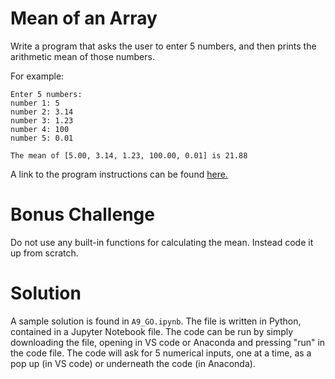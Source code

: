 # Mean of an Array

Write a program that asks the user to enter 5 numbers, and then prints the arithmetic mean of those numbers.

For example:

```
Enter 5 numbers:
number 1: 5
number 2: 3.14
number 3: 1.23
number 4: 100
number 5: 0.01

The mean of [5.00, 3.14, 1.23, 100.00, 0.01] is 21.88
```
A link to the program instructions can be found [here.](https://gribblelab.org/coding/challenges/mean.html)
# Bonus Challenge
Do not use any built-in functions for calculating the mean. Instead code it up from scratch.

# Solution
A sample solution is found in ```A9_GO.ipynb```. The file is written in Python, contained in a Jupyter Notebook file. The code can be run by simply downloading the file, opening in VS code or Anaconda and pressing "run" in the code file. 
The code will ask for 5 numerical inputs, one at a time, as a pop up (in VS code) or underneath the code (in Anaconda). 
